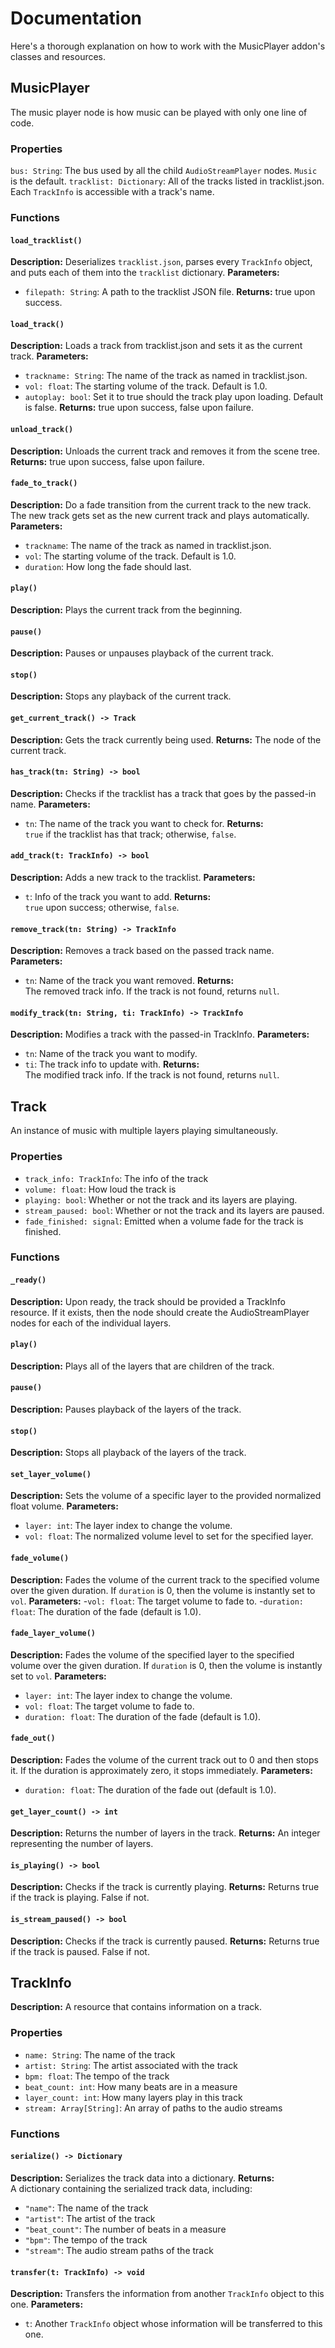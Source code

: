 # Documentation

Here's a thorough explanation on how to work with the MusicPlayer addon's classes and resources.

## MusicPlayer
The music player node is how music can be played with only one line of code.

### Properties
`bus: String`: The bus used by all the child `AudioStreamPlayer` nodes. `Music` is the default.
`tracklist: Dictionary`: All of the tracks listed in tracklist.json. Each `TrackInfo` is accessible with a track's name.

### Functions

#### `load_tracklist()`
**Description:** Deserializes `tracklist.json`, parses every `TrackInfo` object, and puts each of them into the `tracklist` dictionary.
**Parameters:**
- `filepath: String`: A path to the tracklist JSON file.
**Returns:** true upon success.

#### `load_track()`
**Description:** Loads a track from tracklist.json and sets it as the current track.
**Parameters:** 
- `trackname: String`: The name of the track as named in tracklist.json.
- `vol: float`: The starting volume of the track. Default is 1.0.
- `autoplay: bool`: Set it to true should the track play upon loading. Default is false.
**Returns:** true upon success, false upon failure.

#### `unload_track()`
**Description:** Unloads the current track and removes it from the scene tree.
**Returns:** true upon success, false upon failure.

#### `fade_to_track()`
**Description:** Do a fade transition from the current track to the new track. The new track gets set as the new current track and plays automatically.
**Parameters:** 
- `trackname`: The name of the track as named in tracklist.json.
- `vol`: The starting volume of the track. Default is 1.0.
- `duration`: How long the fade should last.

#### `play()`
**Description:** Plays the current track from the beginning.

#### `pause()`
**Description:** Pauses or unpauses playback of the current track.

#### `stop()`
**Description:** Stops any playback of the current track.

#### `get_current_track() -> Track`
**Description:** Gets the track currently being used.
**Returns:** The node of the current track.

#### `has_track(tn: String) -> bool`
**Description:** Checks if the tracklist has a track that goes by the passed-in name.
**Parameters:**
- `tn`: The name of the track you want to check for.
**Returns:**  
`true` if the tracklist has that track; otherwise, `false`.

#### `add_track(t: TrackInfo) -> bool`
**Description:** Adds a new track to the tracklist.
**Parameters:**
- `t`: Info of the track you want to add.
**Returns:**  
`true` upon success; otherwise, `false`.

#### `remove_track(tn: String) -> TrackInfo`
**Description:** Removes a track based on the passed track name.
**Parameters:**
- `tn`: Name of the track you want removed.
**Returns:**  
The removed track info. If the track is not found, returns `null`.

#### `modify_track(tn: String, ti: TrackInfo) -> TrackInfo`
**Description:** Modifies a track with the passed-in TrackInfo.
**Parameters:**
- `tn`: Name of the track you want to modify.
- `ti`: The track info to update with.
**Returns:**  
The modified track info. If the track is not found, returns `null`.




## Track

An instance of music with multiple layers playing simultaneously.

### Properties

- `track_info: TrackInfo`: The info of the track
- `volume: float`: How loud the track is
- `playing: bool`: Whether or not the track and its layers are playing.
- `stream_paused: bool`: Whether or not the track and its layers are paused.
- `fade_finished: signal`: Emitted when a volume fade for the track is finished.

### Functions

#### `_ready()`
**Description:** Upon ready, the track should be provided a TrackInfo resource. If it exists, then the node should create the AudioStreamPlayer nodes for each of the individual layers.

#### `play()`
**Description:** Plays all of the layers that are children of the track.

#### `pause()`
**Description:** Pauses playback of the layers of the track.

#### `stop()`
**Description:** Stops all playback of the layers of the track.

#### `set_layer_volume()`
**Description:** Sets the volume of a specific layer to the provided normalized float volume.
**Parameters:** 
- `layer: int`: The layer index to change the volume.
- `vol: float`: The normalized volume level to set for the specified layer.

#### `fade_volume()`
**Description:** Fades the volume of the current track to the specified volume over the given duration. If `duration` is 0, then the volume is instantly set to `vol`.
**Parameters:** 
-`vol: float`: The target volume to fade to.
-`duration: float`: The duration of the fade (default is 1.0).

#### `fade_layer_volume()`
**Description:** Fades the volume of the specified layer to the specified volume over the given duration. If `duration` is 0, then the volume is instantly set to `vol`.
**Parameters:**
- `layer: int`: The layer index to change the volume.
- `vol: float`: The target volume to fade to.
- `duration: float`: The duration of the fade (default is 1.0).

#### `fade_out()`
**Description:** Fades the volume of the current track out to 0 and then stops it. If the duration is approximately zero, it stops immediately.
**Parameters:** 
- `duration: float`: The duration of the fade out (default is 1.0).

#### `get_layer_count() -> int`
**Description:** Returns the number of layers in the track.
**Returns:** An integer representing the number of layers.

#### `is_playing() -> bool`
**Description:** Checks if the track is currently playing.
**Returns:** Returns true if the track is playing. False if not.

#### `is_stream_paused() -> bool`
**Description:** Checks if the track is currently paused.
**Returns:** Returns true if the track is paused. False if not.



## TrackInfo

**Description:** A resource that contains information on a track.

### Properties
- `name: String`: The name of the track
- `artist: String`: The artist associated with the track
- `bpm: float`: The tempo of the track
- `beat_count: int`: How many beats are in a measure
- `layer_count: int`: How many layers play in this track
- `stream: Array[String]`: An array of paths to the audio streams

### Functions

#### `serialize() -> Dictionary`
**Description:** Serializes the track data into a dictionary.
**Returns:**  
A dictionary containing the serialized track data, including:
- `"name"`: The name of the track
- `"artist"`: The artist of the track
- `"beat_count"`: The number of beats in a measure
- `"bpm"`: The tempo of the track
- `"stream"`: The audio stream paths of the track

#### `transfer(t: TrackInfo) -> void`
**Description:** Transfers the information from another `TrackInfo` object to this one.
**Parameters:**
- `t`: Another `TrackInfo` object whose information will be transferred to this one.